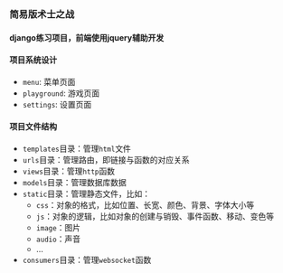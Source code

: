### 简易版术士之战

#### django练习项目，前端使用jquery辅助开发

#### 项目系统设计
- `menu`: 菜单页面
- `playground`: 游戏页面
- `settings`: 设置页面

#### 项目文件结构
- `templates`目录：管理`html`文件
- `urls`目录：管理路由，即链接与函数的对应关系
- `views`目录：管理`http`函数
- `models`目录：管理数据库数据
- `static`目录：管理静态文件，比如：
    - `css`：对象的格式，比如位置、长宽、颜色、背景、字体大小等
    - `js`：对象的逻辑，比如对象的创建与销毁、事件函数、移动、变色等
    - `image`：图片
    - `audio`：声音
    - …
- `consumers`目录：管理`websocket`函数